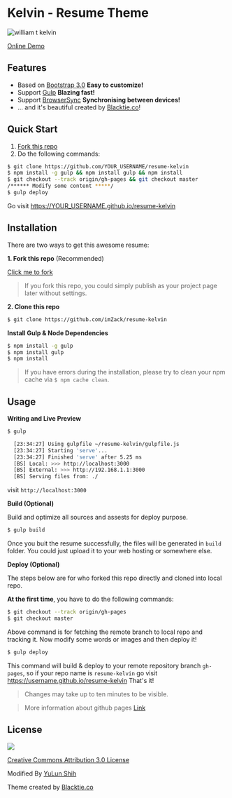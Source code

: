Kelvin - Resume Theme
=====================

![william t kelvin](https://cloud.githubusercontent.com/assets/690703/4290929/0552ac22-3dc0-11e4-88a6-1ab8c245aab2.png)

[Online Demo](http://imZack.github.io/resume-kelvin)


Features
--------
- Based on [Bootstrap 3.0]() **Easy to customize!**
- Support [Gulp](gulpjs.com)  **Blazing fast!**
- Support [BrowserSync](http://www.browsersync.io/) **Synchronising between devices!**
- ... and it's beautiful created by [Blacktie.co](http://blacktie.co)!


Quick Start
-----------

1. [Fork this repo](https://github.com/imZack/resume-kelvin/fork)
2. Do the following commands:

```bash
$ git clone https://github.com/YOUR_USERNAME/resume-kelvin
$ npm install -g gulp && npm install gulp && npm install
$ git checkout --track origin/gh-pages && git checkout master
/****** Modify some content *****/
$ gulp deploy
```

Go visit https://YOUR_USERNAME.github.io/resume-kelvin



Installation
------------

There are two ways to get this awesome resume:

**1. Fork this repo** (Recommended)

[Click me to fork](https://github.com/imZack/resume-kelvin/fork)

> If you fork this repo, you could simply publish as your project page later without settings.


**2. Clone this repo**
```bash
$ git clone https://github.com/imZack/resume-kelvin
```


**Install Gulp & Node Dependencies**
```bash
$ npm install -g gulp
$ npm install gulp
$ npm install
```

> If you have errors during the installation, please try to clean your npm cache via `$ npm cache clean`.


Usage
-----
**Writing and Live Preview**

```bash
$ gulp

  [23:34:27] Using gulpfile ~/resume-kelvin/gulpfile.js
  [23:34:27] Starting 'serve'...
  [23:34:27] Finished 'serve' after 5.25 ms
  [BS] Local: >>> http://localhost:3000
  [BS] External: >>> http://192.168.1.1:3000
  [BS] Serving files from: ./

```
visit `http://localhost:3000`


**Build (Optional)**

Build and optimize all sources and assests for deploy purpose.

```bash
$ gulp build
```

Once you buit the resume successfully, the files will be generated in `build` folder. You could just upload it to your web hosting or somewhere else.


**Deploy (Optional)**

The steps below are for who forked this repo directly and cloned into local repo.

**At the first time**, you have to do the following commands:

```bash
$ git checkout --track origin/gh-pages
$ git checkout master
```

Above command is for fetching the remote branch to local repo and tracking it. Now modify some words or images and then deploy it!

```bash
$ gulp deploy
```

This command will build & deploy to your remote repository branch `gh-pages`, so if your repo name is `resume-kelvin` go visit https://username.github.io/resume-kelvin That's it!

> Changes may take up to ten minutes to be visible.

> More information about github pages [Link](https://pages.github.com/)


License
-------
[![](https://i.creativecommons.org/l/by/3.0/88x31.png)](http://creativecommons.org/licenses/by/3.0/)

[Creative Commons Attribution 3.0 License](http://creativecommons.org/licenses/by/3.0/)

Modified By [YuLun Shih](http://yulun.me)

Theme created by [Blacktie.co](http://blacktie.co)
